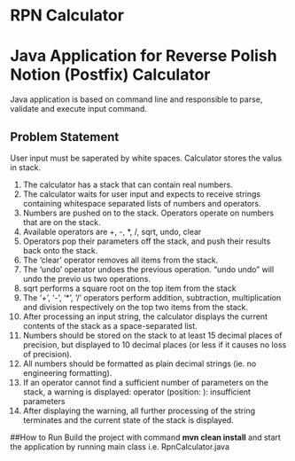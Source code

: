 # RPN Calculator

# Java Application for Reverse Polish Notion (Postfix) Calculator

Java application is based on command line and responsible to parse, validate and execute input command.
## Problem Statement
User input must be saperated by white spaces. Calculator stores the valus in stack.
1. The calculator has a stack that can contain real numbers.
2. The calculator waits for user input and expects to receive strings containing
whitespace separated lists of numbers and operators.
3. Numbers are pushed on to the stack. Operators operate on numbers that are on
the stack.
4. Available operators are +, -, *, /, sqrt, undo, clear
5. Operators pop their parameters off the stack, and push their results back onto
the stack.
6. The ‘clear’ operator removes all items from the stack.
7. The ‘undo’ operator undoes the previous operation. “undo undo” will undo the
previo us two operations.
8. sqrt performs a square root on the top item from the stack
9. The ‘+’, ‘-’, ‘*’, ‘/’ operators perform addition, subtraction, multiplication and division respectively on the top two items from the stack.
10. After processing an input string, the calculator displays the current contents of the stack as a space-separated list.
11. Numbers should be stored on the stack to at least 15 decimal places of precision, but displayed to 10 decimal places (or less if it causes no loss of precision).
12. All numbers should be formatted as plain decimal strings (ie. no engineering formatting).
13. If an operator cannot find a sufficient number of parameters on the stack, a warning is displayed: operator <operator> (position: <pos>): insufficient parameters
14. After displaying the warning, all further processing of the string terminates and the current state of the stack is displayed.
  
  ##How to Run
Build the project with command **mvn clean install** and start the application by running main class i.e. RpnCalculator.java
